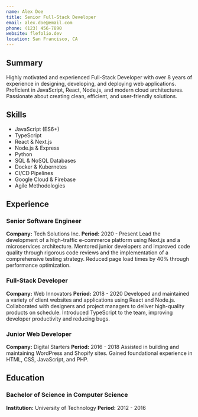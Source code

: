 ```yaml
---
name: Alex Doe
title: Senior Full-Stack Developer
email: alex.doe@email.com
phone: (123) 456-7890
website: flefolio.dev
location: San Francisco, CA
---
```


## Summary

Highly motivated and experienced Full-Stack Developer with over 8 years of experience in designing, developing, and deploying web applications. Proficient in JavaScript, React, Node.js, and modern cloud architectures. Passionate about creating clean, efficient, and user-friendly solutions.

## Skills

- JavaScript (ES6+)
- TypeScript
- React & Next.js
- Node.js & Express
- Python
- SQL & NoSQL Databases
- Docker & Kubernetes
- CI/CD Pipelines
- Google Cloud & Firebase
- Agile Methodologies

## Experience

### Senior Software Engineer
**Company:** Tech Solutions Inc.
**Period:** 2020 - Present
Lead the development of a high-traffic e-commerce platform using Next.js and a microservices architecture. Mentored junior developers and improved code quality through rigorous code reviews and the implementation of a comprehensive testing strategy. Reduced page load times by 40% through performance optimization.

### Full-Stack Developer
**Company:** Web Innovators
**Period:** 2018 - 2020
Developed and maintained a variety of client websites and applications using React and Node.js. Collaborated with designers and project managers to deliver high-quality products on schedule. Introduced TypeScript to the team, improving developer productivity and reducing bugs.

### Junior Web Developer
**Company:** Digital Starters
**Period:** 2016 - 2018
Assisted in building and maintaining WordPress and Shopify sites. Gained foundational experience in HTML, CSS, JavaScript, and PHP.

## Education

### Bachelor of Science in Computer Science
**Institution:** University of Technology
**Period:** 2012 - 2016
